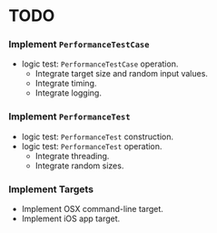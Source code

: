 TODO
====

### Implement `PerformanceTestCase`
- logic test: `PerformanceTestCase` operation.
    - Integrate target size and random input values.
    - Integrate timing.
    - Integrate logging.

### Implement `PerformanceTest`
- logic test: `PerformanceTest` construction.
- logic test: `PerformanceTest` operation.
    - Integrate threading.
    - Integrate random sizes.

### Implement Targets
- Implement OSX command-line target.
- Implement iOS app target.
